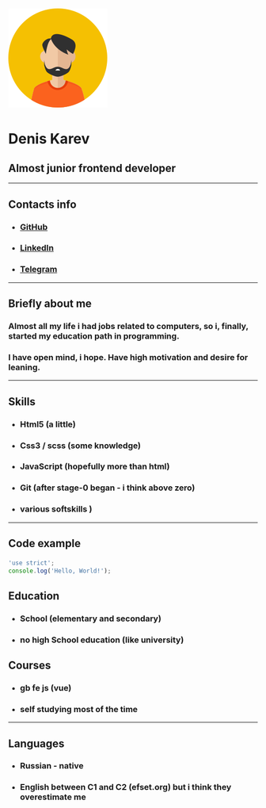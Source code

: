 # ![Avtarus](./img/ava.svg "Denis's Karev avatar")
# Denis Karev
## Almost junior frontend developer
---
## Contacts info
- ### [GitHub](https://github.com/DenisKarev "github link")
- ### [LinkedIn](https://www.linkedin.com/in/denis-karev-590764264/ "Linkedin link")
- ### [Telegram](https://t.me/Goofy_adun "TGram link")
---
## Briefly about me
### Almost all my life i had jobs related to computers, so i, finally, started my education path in programming.
### I have open mind, i hope. Have high motivation and desire for leaning.
---
## Skills
- ### Html5 (a little)
- ### Css3 / scss (some knowledge)
- ### JavaScript (hopefully more than html)
- ### Git (after stage-0 began - i think above zero)
- ### various softskills )
---
## Code example
```JavaScript
'use strict';
console.log('Hello, World!');
```
## Education
- ### School (elementary and secondary)
- ### no high School education (like university)
## Courses
- ### gb fe js (vue)
- ### self studying most of the time
---
## Languages
 - ### Russian - native
 - ### English between C1 and C2 (efset.org) but i think they overestimate me